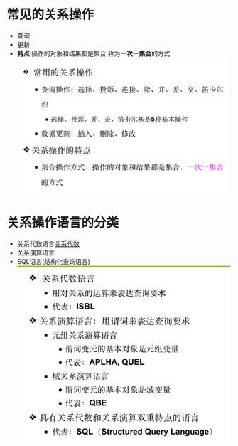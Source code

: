 # 常见的关系操作
- 查询
- 更新
- **特点**:操作的对象和结果都是集合,称为**一次一集合**的方式
![](Attachments/Pasted%20image%2020220526151715.png)
# 关系操作语言的分类
- 关系代数语言[关系代数](关系代数.md)
- 关系演算语言
- SQL语言(结构化查询语言)
![](Attachments/Pasted%20image%2020220526152059.png)